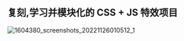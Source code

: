 <h2>复刻,学习并模块化的 CSS + JS 特效项目</h2>

![1604380_screenshots_20221126010512_1](https://github.com/yxz2333/Javascript_Practise/assets/137910879/88ee3bfc-5585-491a-be36-a44030169b81)
